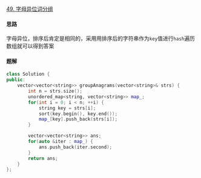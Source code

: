 [49. 字母异位词分组](https://leetcode.cn/problems/group-anagrams)

#### 思路

字母异位，排序后肯定是相同的，采用用排序后的字符串作为`key`值进行`hash`遍历数组就可以得到答案

#### 题解

```c++
class Solution {
public:
    vector<vector<string>> groupAnagrams(vector<string>& strs) {
        int n = strs.size();
        unordered_map<string, vector<string>> map_;
        for(int i = 0; i < n; ++i) {
            string key = strs[i];
            sort(key.begin(), key.end());
            map_[key].push_back(strs[i]);
        }

        vector<vector<string>> ans;
        for(auto &iter : map_) {
            ans.push_back(iter.second);
        }
        return ans;
    }
};
```

